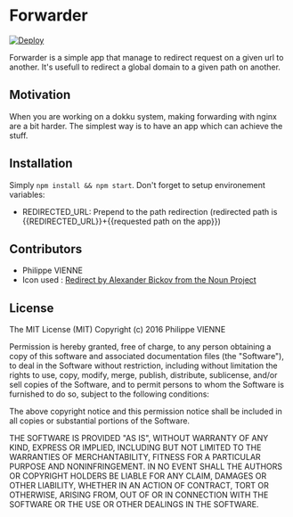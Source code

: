 # Forwarder

[![Deploy](https://www.herokucdn.com/deploy/button.svg)](https://heroku.com/deploy)



Forwarder is a simple app that manage to redirect request on a given url to another. It's usefull to redirect a global
domain to a given path on another.

## Motivation

When you are working on a dokku system, making forwarding with nginx are a bit harder. The simplest way is to have an
app which can achieve the stuff.

## Installation

Simply `npm install && npm start`. Don't forget to setup environement variables:
* REDIRECTED_URL: Prepend to the path redirection (redirected path is {{REDIRECTED_URL}}+{{requested path on the app}})

## Contributors

* Philippe VIENNE
* Icon used : [Redirect by Alexander Bickov from the Noun Project](https://thenounproject.com/term/redirect/35052/)

## License

The MIT License (MIT)
Copyright (c) 2016 Philippe VIENNE

Permission is hereby granted, free of charge, to any person obtaining a copy of this software and associated
documentation files (the "Software"), to deal in the Software without restriction, including without limitation the
rights to use, copy, modify, merge, publish, distribute, sublicense, and/or sell copies of the Software, and to permit
persons to whom the Software is furnished to do so, subject to the following conditions:

The above copyright notice and this permission notice shall be included in all copies or substantial portions of the
Software.

THE SOFTWARE IS PROVIDED "AS IS", WITHOUT WARRANTY OF ANY KIND, EXPRESS OR IMPLIED, INCLUDING BUT NOT LIMITED TO THE
WARRANTIES OF MERCHANTABILITY, FITNESS FOR A PARTICULAR PURPOSE AND NONINFRINGEMENT. IN NO EVENT SHALL THE AUTHORS OR
COPYRIGHT HOLDERS BE LIABLE FOR ANY CLAIM, DAMAGES OR OTHER LIABILITY, WHETHER IN AN ACTION OF CONTRACT, TORT OR
OTHERWISE, ARISING FROM, OUT OF OR IN CONNECTION WITH THE SOFTWARE OR THE USE OR OTHER DEALINGS IN THE SOFTWARE.